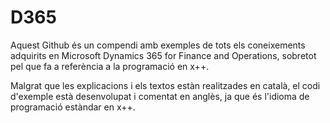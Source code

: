 # D365

Aquest Github és un compendi amb exemples de tots els coneixements adquirits en Microsoft Dynamics 365 for Finance and Operations, sobretot
pel que fa a referència a la programació en x++.

Malgrat que les explicacions i els textos estàn realitzades en català, el codi d'exemple està desenvolupat i comentat en anglès, ja que és l'idioma de
programació estàndar en x++.
